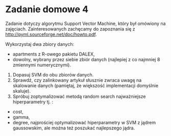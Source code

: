 # Zadanie domowe 4

Zadanie dotyczy algorytmu Support Vector Machine, który był omówiony na zajęciach. Zainteresowanych zachęcamy do zapoznania się z http://pyml.sourceforge.net/doc/howto.pdf.

Wykorzystaj dwa zbiory danych:

  - apartments z R-owego pakietu DALEX,
  - dowolny, wybrany przez siebie zbiór danych (najlepiej z co najmniej 8 zmiennymi numerycznymi).

1. Dopasuj SVM do obu zbiorów danych.
2. Sprawdź, czy zalinkowany artykuł słusznie zwraca uwagę na skalowanie danych (pamiętaj, że większość implementacji domyślnie skaluje).
3. Spróbuj zoptymalizować metodą random search najważniejsze hiperparametry tj. :
* cost,
* gamma,
* degree, 
najprościej optymalizować hiperparametry w SVM z jądrem gaussowskim, ale można też poszukać najlepszego jądra.

